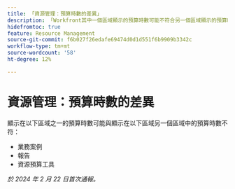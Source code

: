 ```yaml
---
title: 「資源管理：預算時數的差異」
description: 「Workfront其中一個區域顯示的預算時數可能不符合另一個區域顯示的預算時數。」
hidefromtoc: true
feature: Resource Management
source-git-commit: f6b027f26edafe69474d0d1d551f6b9909b3342c
workflow-type: tm+mt
source-wordcount: '58'
ht-degree: 12%

---
```



# 資源管理：預算時數的差異

顯示在以下區域之一的預算時數可能與顯示在以下區域另一個區域中的預算時數不符：

* 業務案例
* 報告
* 資源預算工具

_於 2024 年 2 月 22 日首次通報。_
